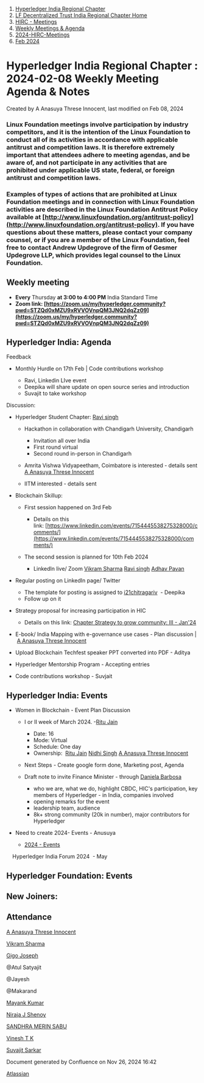 1. [Hyperledger India Regional Chapter](index.html)
2. [LF Decentralized Trust India Regional Chapter Home](LF-Decentralized-Trust-India-Regional-Chapter-Home_19169282.html)
3. [HIRC - Meetings](HIRC---Meetings_19169350.html)
4. [Weekly Meetings &amp; Agenda](19169352.html)
5. [2024-HIRC-Meetings](2024-HIRC-Meetings_19171429.html)
6. [Feb 2024](Feb-2024_19171478.html)

# Hyperledger India Regional Chapter : 2024-02-08 Weekly Meeting Agenda &amp; Notes

Created by A Anasuya Threse Innocent, last modified on Feb 08, 2024

### **Linux Foundation meetings involve participation by industry competitors, and it is the intention of the Linux Foundation to conduct all of its activities in accordance with applicable antitrust and competition laws. It is therefore extremely important that attendees adhere to meeting agendas, and be aware of, and not participate in any activities that are prohibited under applicable US state, federal, or foreign antitrust and competition laws.**

### **Examples of types of actions that are prohibited at Linux Foundation meetings and in connection with Linux Foundation activities are described in the Linux Foundation Antitrust Policy available at [http://www.linuxfoundation.org/antitrust-policy](http://www.linuxfoundation.org/antitrust-policy). If you have questions about these matters, please contact your company counsel, or if you are a member of the Linux Foundation, feel free to contact Andrew Updegrove of the firm of Gesmer Updegrove LLP, which provides legal counsel to the Linux Foundation.**

## **Weekly meeting**

- **Every** Thursday **at 3:00 to 4:00 PM** India Standard Time
- **Zoom link: [https://zoom.us/my/hyperledger.community?pwd=STZQd0xMZU9xRVVOVnpQM3JNQ2dqZz09](https://zoom.us/my/hyperledger.community?pwd=STZQd0xMZU9xRVVOVnpQM3JNQ2dqZz09)**

## **Hyperledger India: Agenda**

Feedback

- Monthly Hurdle on 17th Feb | Code contributions workshop
  
  - Ravi, Linkedin LIve event
  - Deepika will share update on open source series and introduction
  - Suvajit to take workshop

Discussion: 

- Hyperledger Student Chapter: [Ravi singh](https://lf-hyperledger.atlassian.net/wiki/people/6207b125f5d29a0068fd3a32?ref=confluence) 
  
  - Hackathon in collaboration with Chandigarh University, Chandigarh
    
    - Invitation all over India
    - First round virtual
    - Second round in-person in Chandigarh
  - Amrita Vishwa Vidyapeetham, Coimbatore is interested - details sent [A Anasuya Threse Innocent](https://lf-hyperledger.atlassian.net/wiki/people/712020:661aa2f0-0e5a-4e8d-b57b-de10204ea99b?ref=confluence)
  - IITM interested - details sent
- Blockchain Skillup:
  
  - First session happened on 3rd Feb
    
    - Details on this link: [https://www.linkedin.com/events/7154445538275328000/comments/](https://www.linkedin.com/events/7154445538275328000/comments/)
  - The second session is planned for 10th Feb 2024
    
    - LinkedIn live/ Zoom [Vikram Sharma](https://lf-hyperledger.atlassian.net/wiki/people/712020:af0c3f29-e190-4dc2-9098-9266b1dc0dab?ref=confluence) [Ravi singh](https://lf-hyperledger.atlassian.net/wiki/people/6207b125f5d29a0068fd3a32?ref=confluence) [Adhav Pavan](https://lf-hyperledger.atlassian.net/wiki/people/557058:28ae9539-a227-4110-9854-a55245b075da?ref=confluence)
- Regular posting on LinkedIn page/ Twitter
  
  - The template for posting is assigned to [i21chitragariv](https://lf-hyperledger.atlassian.net/wiki/people/61dfed8fe67ea2006b477b5c?ref=confluence)  - Deepika
  - Follow up on it
- Strategy proposal for increasing participation in HIC
  
  - Details on this link: [Chapter Strategy to grow community: III - Jan'24](https://lf-hyperledger.atlassian.net/wiki/display/HIRC/Chapter+Strategy+to+grow+community%3A+III+-+Jan%2724)
- E-book/ India Mapping with e-governance use cases - Plan discussion | [A Anasuya Threse Innocent](https://lf-hyperledger.atlassian.net/wiki/people/712020:661aa2f0-0e5a-4e8d-b57b-de10204ea99b?ref=confluence)
- Upload Blockchain Techfest speaker PPT converted into PDF - Aditya
- Hyperledger Mentorship Program - Accepting entries
- Code contributions workshop - Suvjait

## **Hyperledger India: Events**

- Women in Blockchain - Event Plan Discussion
  
  - I or II week of March 2024. -[Ritu Jain](https://lf-hyperledger.atlassian.net/wiki/people/557058:5c9c59c5-fd5d-49e5-9535-364abb623584?ref=confluence) 
    
    - Date: 16
    - Mode: Virtual
    - Schedule: One day
    - Ownership:  [Ritu Jain](https://lf-hyperledger.atlassian.net/wiki/people/557058:5c9c59c5-fd5d-49e5-9535-364abb623584?ref=confluence) [Nidhi Singh](https://lf-hyperledger.atlassian.net/wiki/people/712020:0f4b10ea-b6e4-43be-8d68-0fbeb9d94639?ref=confluence) [A Anasuya Threse Innocent](https://lf-hyperledger.atlassian.net/wiki/people/712020:661aa2f0-0e5a-4e8d-b57b-de10204ea99b?ref=confluence)
  - Next Steps - Create google form done, Marketing post, Agenda
  - Draft note to invite Finance Minister - through [Daniela Barbosa](https://lf-hyperledger.atlassian.net/wiki/people/5c0f0d72470dea35d6935354?ref=confluence) 
    
    - who we are, what we do, highlight CBDC, HIC's participation, key members of Hyperledger - in India, companies involved
    - opening remarks for the event
    - leadership team, audience
    - 8k+ strong community (20k in number), major contributors for Hyperledger

<!--THE END-->

- Need to create 2024- Events - Anusuya
  
  - [2024 - Events](https://lf-hyperledger.atlassian.net/wiki/display/HIRC/2024+-+Events)

    Hyperledger India Forum 2024  - May 

## **Hyperledger Foundation: Events**

## New Joiners:

## Attendance

[A Anasuya Threse Innocent](https://lf-hyperledger.atlassian.net/wiki/people/712020:661aa2f0-0e5a-4e8d-b57b-de10204ea99b?ref=confluence) 

[Vikram Sharma](https://lf-hyperledger.atlassian.net/wiki/people/712020:af0c3f29-e190-4dc2-9098-9266b1dc0dab?ref=confluence) 

[Gigo Joseph](https://lf-hyperledger.atlassian.net/wiki/people/70121:2ace4f14-febd-4d9c-aecb-38f7359ebbf9?ref=confluence) 

@Atul Satyajit

@Jayesh

@Makarand

[Mayank Kumar](https://lf-hyperledger.atlassian.net/wiki/people/5f0af229502ce1001dfbe5f8?ref=confluence) 

[Niraja J Shenoy](https://lf-hyperledger.atlassian.net/wiki/people/712020:f485c650-3028-4d16-80ae-75f147acf78c?ref=confluence) 

[SANDHRA MERIN SABU](https://lf-hyperledger.atlassian.net/wiki/people/712020:25436169-9a45-4411-ac24-c2aa66ebf18b?ref=confluence) 

[Vinesh T K](https://lf-hyperledger.atlassian.net/wiki/people/712020:a7dcb51f-2f7c-4b0f-bf14-b99b67ba7f32?ref=confluence) 

[Suvajit Sarkar](https://lf-hyperledger.atlassian.net/wiki/people/712020:9a33b8cc-fcb9-4626-9e09-7f700c9c2300?ref=confluence) 

Document generated by Confluence on Nov 26, 2024 16:42

[Atlassian](http://www.atlassian.com/)
